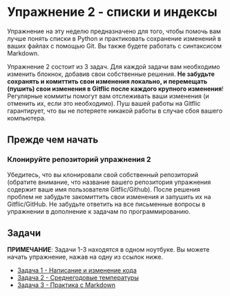 # Упражнение 2 - списки и индексы

Упражнение на эту неделю предназначено для того, чтобы помочь вам лучше понять списки в Python и практиковать сохранение изменений в ваших файлах с помощью Git. Вы также будете работать c синтаксисом Markdown.

Упражнение 2 состоит из 3 задач. Для каждой задачи вам необходимо изменить блокнок, добавив свои собственные решения. **Не забудьте сохранять и комиттить свои изменения локально, и перемещать (пушить) свои изменения в Gitflic после каждого крупного изменения**! Регулярные коммиты помогут вам отслеживать ваши изменения (и отменить их, если это необходимо). Пуш вашей работы на Gitflic гарантирует, что вы не потеряете никакой работы в случае сбоя вашего компьютера.

## Прежде чем начать

### Клонируйте репозиторий упражнения 2
 
Убедитесь, что вы клонировали свой собственный репозиторий (обратите внимание, что название вашего репозитория упражнения содержит ваше имя пользователя Gitflic/Github).
После решения проблем не забудьте закомиттить свои изменения и запушить их на Gitflic/GitHub.
Не забудьте ответить на все письменные вопросы в упражнении в дополнение к задачам по программированию.

## Задачи

**ПРИМЕЧАНИЕ**: Задачи 1-3 находятся в одном ноутбуке. Вы можете начать упражнение, нажав на одну из ссылок ниже.

 - [Задача 1 - Написание и изменение кода](Exercise-2.ipynb)
 - [Задача 2 - Среднегодовые температуры](Exercise-2.ipynb)
 - [Задача 3 - Практика с Markdown](Exercise-2.ipynb)
